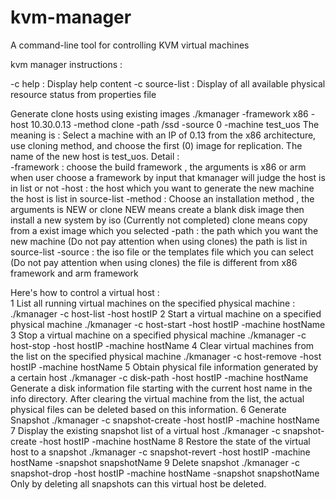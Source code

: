 # kvm-manager
A command-line tool for controlling KVM virtual machines

kvm manager instructions : 

-c help : Display help content 
 -c source-list : Display of all available physical resource status from properties file
 
Generate clone hosts using existing images
./kmanager -framework x86 -host 10.30.0.13 -method clone -path /ssd -source 0 -machine test_uos
The meaning is : Select a machine with an IP of 0.13 from the x86 architecture, use cloning method,
and choose the first (0) image for replication. The name of the new host is test_uos. 
Detail :  
-framework : choose the build framework , the arguments is x86 or arm 
when user choose a framework by input that kmanager will judge the host is in list or not
-host : the host which you want to generate the new machine
the host is list in source-list
-method : Choose an installation method , the arguments is NEW or clone 
NEW means create a blank disk image then install a new system by iso (Currently not completed)
clone means copy from a exist image which you selected 
-path : the path which you want the new machine (Do not pay attention when using clones)
the path is list in source-list 
-source : the iso file or the templates file which you can select (Do not pay attention when using clones)
the file is different from x86 framework and arm framework 

Here's how to control a virtual host :  
1 List all running virtual machines on the specified physical machine :
./kmanager -c host-list -host hostIP 
2 Start a virtual machine on a specified physical machine
./kmanager -c host-start -host hostIP -machine hostName
3 Stop a virtual machine on a specified physical machine
./kmanager -c host-stop -host hostIP -machine hostName
4 Clear virtual machines from the list on the specified physical machine
./kmanager -c host-remove -host hostIP -machine hostName
5 Obtain physical file information generated by a certain host
./kmanager -c disk-path -host hostIP -machine hostName
Generate a disk information file starting with the current host name
 in the info directory. After clearing the virtual machine from the list, the actual physical files can be deleted based on this information.
6 Generate Snapshot
./kmanager -c snapshot-create -host hostIP -machine hostName
7 Display the existing snapshot list of a virtual host
./kmanager -c snapshot-create -host hostIP -machine hostName
8 Restore the state of the virtual host to a snapshot
./kmanager -c snapshot-revert -host hostIP -machine hostName -snapshot snapshotName
9 Delete snapshot
./kmanager -c snapshot-drop -host hostIP -machine hostName -snapshot snapshotName
Only by deleting all snapshots can this virtual host be deleted.
